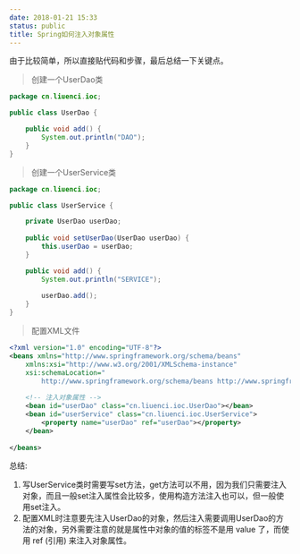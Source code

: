 ```yaml
---
date: 2018-01-21 15:33
status: public
title: Spring如何注入对象属性
---
```


由于比较简单，所以直接贴代码和步骤，最后总结一下关键点。
> 创建一个UserDao类
```java
package cn.liuenci.ioc;

public class UserDao {

	public void add() {
		System.out.println("DAO");
	}
}
```
> 创建一个UserService类
```java
package cn.liuenci.ioc;

public class UserService {

	private UserDao userDao;
	
	public void setUserDao(UserDao userDao) {
		this.userDao = userDao;
	}

	public void add() {
		System.out.println("SERVICE");
		
		userDao.add();
	}
}
```
> 配置XML文件
```xml
<?xml version="1.0" encoding="UTF-8"?>
<beans xmlns="http://www.springframework.org/schema/beans"
	xmlns:xsi="http://www.w3.org/2001/XMLSchema-instance"
	xsi:schemaLocation="
        http://www.springframework.org/schema/beans http://www.springframework.org/schema/beans/spring-beans.xsd">
	
	<!-- 注入对象属性 -->
	<bean id="userDao" class="cn.liuenci.ioc.UserDao"></bean>
	<bean id="userService" class="cn.liuenci.ioc.UserService">
		<property name="userDao" ref="userDao"></property>
	</bean>
	
</beans>
```
总结:
1. 写UserService类时需要写set方法，get方法可以不用，因为我们只需要注入对象，而且一般set注入属性会比较多，使用构造方法注入也可以，但一般使用set注入。
2. 配置XML时注意要先注入UserDao的对象，然后注入需要调用UserDao的方法的对象，另外需要注意的就是属性中对象的值的标签不是用 value 了，而使用 ref (引用) 来注入对象属性。